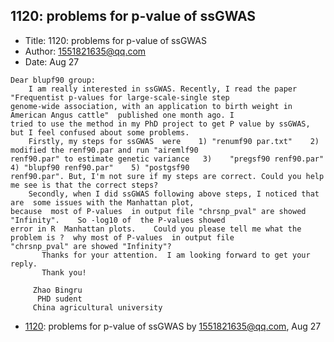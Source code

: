 ## 1120: problems for p-value of ssGWAS

- Title: 1120: problems for p-value of ssGWAS
- Author: 1551821635@qq.com
- Date: Aug 27
```
Dear blupf90 group:
	I am really interested in ssGWAS. Recently, I read the paper "Frequentist p-values for large-scale-single step
genome-wide association, with an application to birth weight in American Angus cattle"	published one month ago. I
tried to use the method in my PhD project to get P value by ssGWAS, but I feel confused about some problems.
	Firstly, my steps for ssGWAS  were    1) "renumf90 par.txt"    2) modified the renf90.par and run "airemlf90
renf90.par" to estimate genetic variance   3)	 "pregsf90 renf90.par"	   4) "blupf90 renf90.par"    5) "postgsf90
renf90.par". But, I'm not sure if my steps are correct. Could you help me see is that the correct steps?
	Secondly, when I did ssGWAS following above steps, I noticed that are  some issues with the Manhattan plot,
because  most of P-values  in output file "chrsnp_pval" are showed "Infinity".	  So -log10 of	the P-values showed
error in R  Manhattan plots.	Could you please tell me what the problem is ?	why most of P-values  in output file
"chrsnp_pval" are showed "Infinity"?
       Thanks for your attention.  I am looking forward to get your reply.
       Thank you!
     
     Zhao Bingru
      PHD sudent
     China agricultural university
```

- [1120](1120.md): problems for p-value of ssGWAS by 1551821635@qq.com, Aug 27
